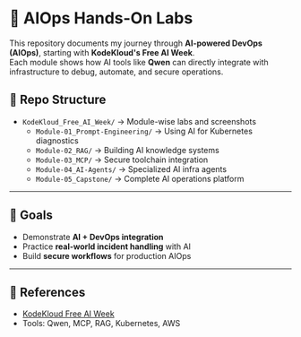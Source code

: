 # 🤖 AIOps Hands-On Labs

This repository documents my journey through **AI-powered DevOps (AIOps)**, starting with **KodeKloud's Free AI Week**.  
Each module shows how AI tools like **Qwen** can directly integrate with infrastructure to debug, automate, and secure operations.

## 📂 Repo Structure
- `KodeKloud_Free_AI_Week/` → Module-wise labs and screenshots
  - `Module-01_Prompt-Engineering/` → Using AI for Kubernetes diagnostics
  - `Module-02_RAG/` → Building AI knowledge systems
  - `Module-03_MCP/` → Secure toolchain integration
  - `Module-04_AI-Agents/` → Specialized AI infra agents
  - `Module-05_Capstone/` → Complete AI operations platform

---

## 🚀 Goals
- Demonstrate **AI + DevOps integration**
- Practice **real-world incident handling** with AI
- Build **secure workflows** for production AIOps

---

## 📌 References
- [KodeKloud Free AI Week](https://kodekloud.com/)
- Tools: Qwen, MCP, RAG, Kubernetes, AWS
